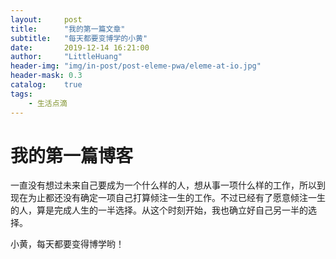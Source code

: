 ```yaml
---
layout:     post
title:      "我的第一篇文章"
subtitle:   "每天都要变博学的小黄"
date:       2019-12-14 16:21:00
author:     "LittleHuang"
header-img: "img/in-post/post-eleme-pwa/eleme-at-io.jpg"
header-mask: 0.3
catalog:    true
tags:
    - 生活点滴
---
```


# 我的第一篇博客

一直没有想过未来自己要成为一个什么样的人，想从事一项什么样的工作，所以到现在为止都还没有确定一项自己打算倾注一生的工作。不过已经有了愿意倾注一生的人，算是完成人生的一半选择。从这个时刻开始，我也确立好自己另一半的选择。

小黄，每天都要变得博学哟！

